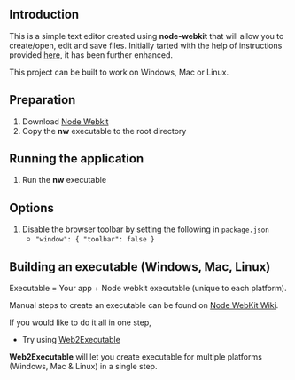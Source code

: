 ## Introduction
This is a simple text editor created using **node-webkit** that will allow you to create/open, edit and save files. Initially tarted with the help of instructions provided [here](http://code.tutsplus.com/tutorials/introduction-to-html5-desktop-apps-with-node-webkit--net-36296), it has been further enhanced. 

This project can be built to work on Windows, Mac or Linux.

## Preparation

1. Download [Node Webkit](https://github.com/nwjs/nw.js/)
2. Copy the **nw** executable to the root directory

## Running the application

1. Run the **nw** executable

## Options

1. Disable the browser toolbar by setting the following in `package.json`
   - `"window": { "toolbar": false }`


## Building an executable (Windows, Mac, Linux)

Executable = Your app + Node webkit executable (unique to each platform).

Manual steps to create an executable can be found on [Node WebKit Wiki](https://github.com/nwjs/nw.js/wiki/How-to-package-and-distribute-your-apps).

If you would like to do it all in one step,

- Try using [Web2Executable](https://github.com/jyapayne/Web2Executable)

**Web2Executable** will let you create executable for multiple platforms (Windows, Mac & Linux) in a single step.

